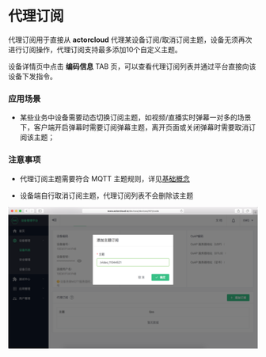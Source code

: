 # 代理订阅


代理订阅用于直接从 **actorcloud** 代理某设备订阅/取消订阅主题，设备无须再次进行订阅操作，代理订阅支持最多添加10个自定义主题。

设备详情页中点击 **编码信息** TAB 页，可以查看代理订阅列表并通过平台直接向该设备下发指令。

### 应用场景

- 某些业务中设备需要动态切换订阅主题，如视频/直播实时弹幕一对多的场景下，客户端开启弹幕时需要订阅弹幕主题，离开页面或关闭弹幕时需要取消订阅该主题；


### 注意事项

- 代理订阅主题需要符合 MQTT 主题规则，详见[基础概念](../introduction/concept.md)

- 设备端自行取消订阅主题，代理订阅列表不会删除该主题


![](/assets/device_subscription.png)
